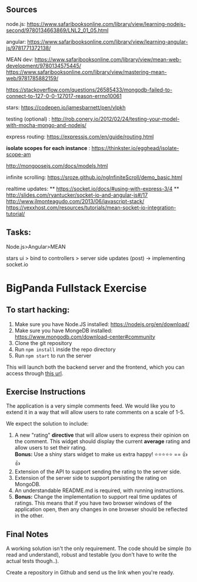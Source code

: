 ## Sources

node.js: https://www.safaribooksonline.com/library/view/learning-nodejs-second/9780134663869/LNL2_01_05.html

angular: https://www.safaribooksonline.com/library/view/learning-angular-js/9781771372138/

MEAN dev: https://www.safaribooksonline.com/library/view/mean-web-development/9780134575445/
https://www.safaribooksonline.com/library/view/mastering-mean-web/9781785882159/

https://stackoverflow.com/questions/26585433/mongodb-failed-to-connect-to-127-0-0-127017-reason-errno10061

stars: https://codepen.io/jamesbarnett/pen/vlpkh

testing (optional) : http://rob.conery.io/2012/02/24/testing-your-model-with-mocha-mongo-and-nodejs/

express routing: https://expressjs.com/en/guide/routing.html

**isolate scopes for each instance** : https://thinkster.io/egghead/isolate-scope-am

http://mongoosejs.com/docs/models.html

infinite scrolling: https://sroze.github.io/ngInfiniteScroll/demo_basic.html

realtime updates: 
** https://socket.io/docs/#using-with-express-3/4 ** 
http://slides.com/ryantucker/socket-io-and-angular-js#/17
http://www.jlmonteagudo.com/2013/06/javascript-stack/
https://vexxhost.com/resources/tutorials/mean-socket-io-integration-tutorial/

## Tasks:
Node.js>Angular>MEAN

stars ui > bind to controllers > server side updates (post) -> implementing socket.io

# BigPanda Fullstack Exercise

## To start hacking:

1. Make sure you have Node.JS installed: https://nodejs.org/en/download/
1. Make sure you have MongeDB installed:  https://www.mongodb.com/download-center#community
1. Clone the git repository
1. Run `npm install` inside the repo directory
1. Run `npm start` to run the server

This will launch both the backend server and the frontend, which you can access through [this url](http://localhost:3000).

## Exercise Instructions

The application is a very simple comments feed. We would like you to extend it in a way that will allow users to rate comments on a scale of 1-5.

We expect the solution to include:

1. A new "rating" **directive** that will allow users to express their opinion on the comment. This widget should display the current **average** rating and allow users to set their rating.  
**Bonus:** Use a shiny stars widget to make us extra happy! :star::star::star::star::star: == :+1::+1:
1. Extension of the API to support sending the rating to the server side.
1. Extension of the server side to support persisting the rating on MongoDB.
1. An understandable README.md is required, with running instructions.
1. **Bonus:** Change the implementation to support real time updates of ratings. This means that if you have two browser windows of the application open, then any changes in one browser should be reflected in the other.

## Final Notes

A working solution isn't the only requirement. The code should be simple (to read and understand), robust and testable (you don't have to write the actual tests though..).

Create a repository in Github and send us the link when you're ready.
